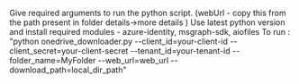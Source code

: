 Give required arguments to run the python script. (webUrl - copy this from the path present in folder details->more details )
Use latest python version and install required modules - azure-identity, msgraph-sdk, aiofiles
To run :
"python onedrive_downloader.py --client_id=your-client-id --client_secret=your-client-secret --tenant_id=your-tenant-id --folder_name=MyFolder --web_url=web_url --download_path=local_dir_path"
